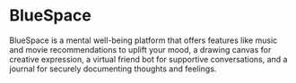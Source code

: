 # BlueSpace
BlueSpace is a mental well-being platform that offers features like music and movie recommendations to uplift your mood, a drawing canvas for creative expression, a virtual friend bot for supportive conversations, and a journal for securely documenting thoughts and feelings. 
